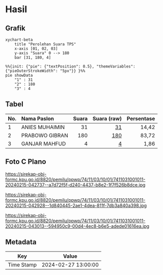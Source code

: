 # Hasil

## Grafik

```mermaid
xychart-beta
    title "Perolehan Suara TPS"
    x-axis [01, 02, 03]
    y-axis "Suara" 0 --> 180
    bar [31, 180, 4]
```

```mermaid
%%{init: {"pie": {"textPosition": 0.5}, "themeVariables": {"pieOuterStrokeWidth": "5px"}} }%%
pie showData
    "1" : 31
    "2" : 180
    "3" : 4
```

## Tabel

| No. | Nama Paslon    | Suara | Suara (raw) | Persentase |
|:--- |:-------------- | -----:| -----------:| ----------:|
| 1   | ANIES MUHAIMIN | 31    | [31][p-1]   | 14,42      |
| 2   | PRABOWO GIBRAN | 180   | [180][p-2]  | 83,72      |
| 3   | GANJAR MAHFUD  | 4     | [4][p-3]    | 1,86       |


[p-1]: https://github.com/gigit-pemilu/pemilu-2024-74-sulawesi-tenggara/blob/main/pilpres/hitung-suara/sub/74-sulawesi-tenggara/sub/11-kolaka-timur/sub/03-ladongi/sub/1001-ladongi/sub/011-tps/sub/paslon-1.txt
[p-2]: https://github.com/gigit-pemilu/pemilu-2024-74-sulawesi-tenggara/blob/main/pilpres/hitung-suara/sub/74-sulawesi-tenggara/sub/11-kolaka-timur/sub/03-ladongi/sub/1001-ladongi/sub/011-tps/sub/paslon-2.txt
[p-3]: https://github.com/gigit-pemilu/pemilu-2024-74-sulawesi-tenggara/blob/main/pilpres/hitung-suara/sub/74-sulawesi-tenggara/sub/11-kolaka-timur/sub/03-ladongi/sub/1001-ladongi/sub/011-tps/sub/paslon-3.txt

## Foto C Plano

https://sirekap-obj-formc.kpu.go.id/8820/pemilu/ppwp/74/11/03/10/01/7411031001011-20240215-042737--a7d72f5f-d240-4437-b8e2-1f7f526b8dce.jpg

https://sirekap-obj-formc.kpu.go.id/8820/pemilu/ppwp/74/11/03/10/01/7411031001011-20240215-042928--1d840445-2ae1-4dea-811f-7db3a840a398.jpg

https://sirekap-obj-formc.kpu.go.id/8820/pemilu/ppwp/74/11/03/10/01/7411031001011-20240215-043013--594950c9-00d4-4ec8-b6e5-adede01616ea.jpg


## Metadata

| Key        | Value               |
| ---------- | ------------------- |
| Time Stamp | 2024-02-27 13:00:00 |



